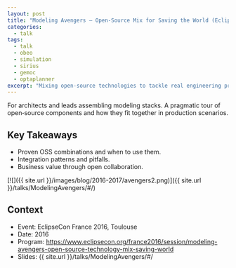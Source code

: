 ```yaml
---
layout: post
title: "Modeling Avengers — Open‑Source Mix for Saving the World (EclipseCon France 2016)"
categories:
  - talk
tags:
  - talk
  - obeo
  - simulation
  - sirius
  - gemoc
  - optaplanner
excerpt: "Mixing open‑source technologies to tackle real engineering problems—what we combined and why it matters."
---
```


For architects and leads assembling modeling stacks. A pragmatic tour of open‑source components and how they fit together in production scenarios.

## Key Takeaways
- Proven OSS combinations and when to use them.
- Integration patterns and pitfalls.
- Business value through open collaboration.

[![]({{ site.url }}/images/blog/2016-2017/avengers2.png)]({{ site.url }}/talks/ModelingAvengers/#/)


## Context
- Event: EclipseCon France 2016, Toulouse
- Date: 2016
- Program: https://www.eclipsecon.org/france2016/session/modeling-avengers-open-source-technology-mix-saving-world
- Slides: {{ site.url }}/talks/ModelingAvengers/#/

